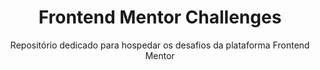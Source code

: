 <h1 align="center">Frontend Mentor Challenges</h1>
<p align="center">Repositório dedicado para hospedar os desafios da plataforma Frontend Mentor</p>
